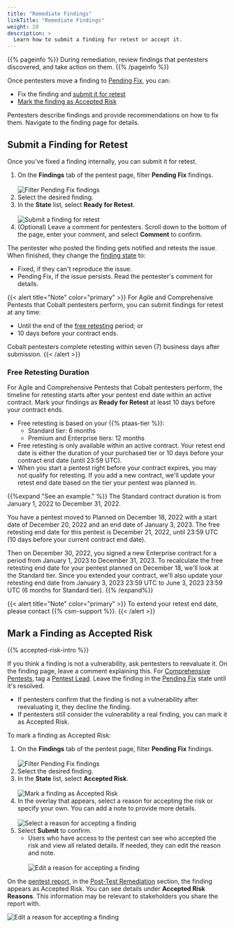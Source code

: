 ```yaml
---
title: "Remediate Findings"
linkTitle: "Remediate Findings"
weight: 20
description: >
  Learn how to submit a finding for retest or accept it.
---
```


{{% pageinfo %}}
During remediation, review findings that pentesters discovered, and take action on them.
{{% /pageinfo %}}

Once pentesters move a finding to [Pending Fix](/platform-deep-dive/pentests/findings/finding-states/), you can:

- Fix the finding and [submit it for retest](#submit-a-finding-for-retest)
- [Mark the finding as Accepted Risk](#mark-a-finding-as-accepted-risk)

Pentesters describe findings and provide recommendations on how to fix them. Navigate to the finding page for details.

## Submit a Finding for Retest

Once you've fixed a finding internally, you can submit it for retest.

1. On the **Findings** tab of the pentest page, filter **Pending Fix** findings.<br><br>
![Filter Pending Fix findings](/deepdive/FilterPendingFixFindings.png "Filter Pending Fix findings")
1. Select the desired finding.
1. In the **State** list, select **Ready for Retest**.<br><br>
![Submit a finding for retest](/deepdive/ReadyForRetestFinding.png "Submit a finding for retest")
1. (Optional) Leave a comment for pentesters. Scroll down to the bottom of the page, enter your comment, and select **Comment** to confirm.

The pentester who posted the finding gets notified and retests the issue. When finished, they change the [finding state](/platform-deep-dive/pentests/findings/finding-states/) to:

- Fixed, if they can't reproduce the issue.
- Pending Fix, if the issue persists. Read the pentester's comment for details.

{{< alert title="Note" color="primary" >}}
For Agile and Comprehensive Pentests that Cobalt pentesters perform, you can submit findings for retest at any time:

- Until the end of the [free retesting](#free-retesting-duration) period; or
- 10 days before your contract ends.

Cobalt pentesters complete retesting within seven (7) business days after submission.
{{< /alert >}}

### Free Retesting Duration

For Agile and Comprehensive Pentests that Cobalt pentesters perform, the timeline for retesting starts after your pentest end date within an active contract. Mark your findings as **Ready for Retest** at least 10 days before your contract ends.

- Free retesting is based on your {{% ptaas-tier %}}:
  - Standard tier: 6 months
  - Premium and Enterprise tiers: 12 months
- Free retesting is only available within an active contract. Your retest end date is either the duration of your purchased tier or 10 days before your contract end date (until 23:59 UTC).
- When you start a pentest right before your contract expires, you may not qualify for retesting. If you add a new contract, we'll update your retest end date based on the tier your pentest was planned in.

{{%expand "See an example." %}}
The Standard contract duration is from January 1, 2022 to December 31, 2022.

You have a pentest moved to Planned on December 18, 2022 with a start date of December 20, 2022 and an end date of January 3, 2023. The free retesting end date for this pentest is December 21, 2022, until 23:59 UTC (10 days before your current contract end date).

Then on December 30, 2022, you signed a new Enterprise contract for a period from January 1, 2023 to December 31, 2023. To recalculate the free retesting end date for your pentest planned on December 18, we'll look at the Standard tier. Since you extended your contract, we'll also update your retesting end date from January 3, 2023 23:59 UTC to June 3, 2023 23:59 UTC (6 months for Standard tier).
{{% /expand%}}

{{< alert title="Note" color="primary" >}}
To extend your retest end date, please contact {{% csm-support %}}.
{{< /alert >}}

## Mark a Finding as Accepted Risk

{{% accepted-risk-intro %}}

If you think a finding is not a vulnerability, ask pentesters to reevaluate it. On the finding page, leave a comment explaining this. For [Comprehensive Pentests](/getting-started/glossary/#comprehensive-pentest), tag a [Pentest Lead](/getting-started/glossary/#pentest-lead). Leave the finding in the [Pending Fix](/platform-deep-dive/pentests/findings/finding-states/) state until it's resolved.

- If pentesters confirm that the finding is not a vulnerability after reevaluating it, they decline the finding.
- If pentesters still consider the vulnerability a real finding, you can mark it as Accepted Risk.

To mark a finding as Accepted Risk:

1. On the **Findings** tab of the pentest page, filter **Pending Fix** findings.<br><br>
![Filter Pending Fix findings](/deepdive/FilterPendingFixFindings.png "Filter Pending Fix findings")
1. Select the desired finding.
1. In the **State** list, select **Accepted Risk**.<br><br>
![Mark a finding as Accepted Risk](/deepdive/AcceptedRiskFinding.png "Mark a finding as Accepted Risk")
1. In the overlay that appears, select a reason for accepting the risk or specify your own. You can add a note to provide more details.<br><br>
![Select a reason for accepting a finding](/deepdive/AcceptedRiskReason.png "Select a reason for accepting a finding")
1. Select **Submit** to confirm.
   - Users who have access to the pentest can see who accepted the risk and view all related details. If needed, they can edit the reason and note.<br><br>
   ![Edit a reason for accepting a finding](/deepdive/EditAcceptedRisk.png "Edit a reason for accepting a finding")

On the [pentest report](/platform-deep-dive/pentests/reports/), in the [Post-Test Remediation](/platform-deep-dive/pentests/reports/report-contents/#post-test-remediation) section, the finding appears as Accepted Risk. You can see details under **Accepted Risk Reasons**. This information may be relevant to stakeholders you share the report with.

![Edit a reason for accepting a finding](/deepdive/AcceptedRiskReasons.png "Edit a reason for accepting a finding")
